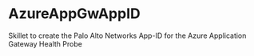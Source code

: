 # AzureAppGwAppID
Skillet to create the Palo Alto Networks App-ID for the Azure Application Gateway Health Probe

